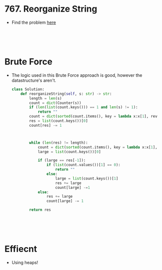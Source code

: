 # 767. Reorganize String

- Find the problem [here](https://leetcode.com/problems/reorganize-string/description/)

<br>
<br>
<br>

# Brute Force

- The logic used in this Brute Force approach is good, however the datastructure's aren't.

  ```py
  class Solution:
      def reorganizeString(self, s: str) -> str:
          length = len(s)
          count = dict(Counter(s))
          if (len(list(count.keys())) == 1 and len(s) != 1):
              return ""
          count = dict(sorted(count.items(), key = lambda x:x[1], reverse = True))
          res = list(count.keys())[0]
          count[res] -= 1



          while (len(res) != length):
              count = dict(sorted(count.items(), key = lambda x:x[1], reverse = True))
              large = list(count.keys())[0]

              if (large == res[-1]):
                  if (list(count.values())[1] == 0):
                      return ""
                  else:
                      large = list(count.keys())[1]
                      res += large
                      count[large] -=1
              else:
                  res += large
                  count[large] -= 1

          return res
  ```

<br>
<br>
<br>

# Effiecnt

- Using heaps!

```py

```
